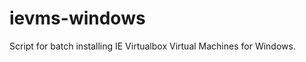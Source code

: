 ievms-windows
=============

Script for batch installing IE Virtualbox Virtual Machines for Windows.
